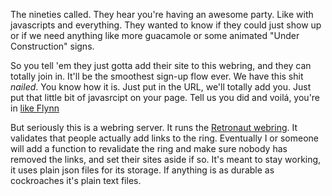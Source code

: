 The nineties called. They hear you're having an awesome party. Like with
javascripts and everything. They wanted to know if they could just show up or
if we need anything like more guacamole or some animated "Under Construction"
signs.

So you tell 'em they just gotta add their site to this webring, and they can
totally join in. It'll be the smoothest sign-up flow ever. We have this shit
_nailed_. You know how it is. Just put in the URL, we'll totally add you. Just
put that little bit of javasrcipt on your page. Tell us you did and voilá,
you're in [like Flynn](https://www.youtube.com/watch?v=tOzTikUdvuU)

But seriously this is a webring server. It runs the [Retronaut webring](https://webring.dinhe.net). It validates that people actually add
links to the ring. Eventually I or someone will add a function to revalidate
the ring and make sure nobody has removed the links, and set their sites aside
if so. It's meant to stay working, it uses plain json files for its storage. If
anything is as durable as cockroaches it's plain text files.
